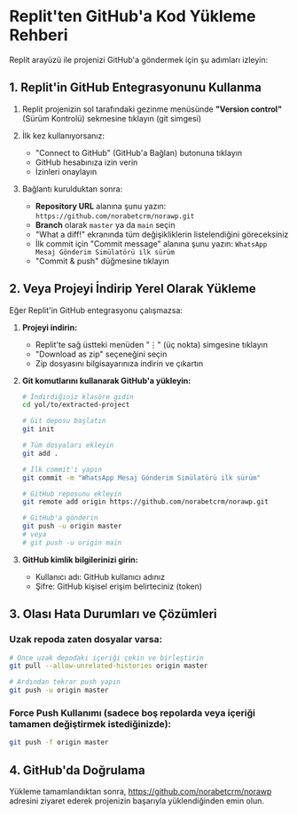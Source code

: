 # Replit'ten GitHub'a Kod Yükleme Rehberi

Replit arayüzü ile projenizi GitHub'a göndermek için şu adımları izleyin:

## 1. Replit'in GitHub Entegrasyonunu Kullanma

1. Replit projenizin sol tarafındaki gezinme menüsünde **"Version control"** (Sürüm Kontrolü) sekmesine tıklayın (git simgesi)

2. İlk kez kullanıyorsanız:
   - "Connect to GitHub" (GitHub'a Bağlan) butonuna tıklayın
   - GitHub hesabınıza izin verin
   - İzinleri onaylayın

3. Bağlantı kurulduktan sonra:
   - **Repository URL** alanına şunu yazın: `https://github.com/norabetcrm/norawp.git`
   - **Branch** olarak `master` ya da `main` seçin
   - "What a diff!" ekranında tüm değişikliklerin listelendiğini göreceksiniz
   - İlk commit için "Commit message" alanına şunu yazın: `WhatsApp Mesaj Gönderim Simülatörü ilk sürüm`
   - "Commit & push" düğmesine tıklayın

## 2. Veya Projeyi İndirip Yerel Olarak Yükleme

Eğer Replit'in GitHub entegrasyonu çalışmazsa:

1. **Projeyi indirin:**
   - Replit'te sağ üstteki menüden "⋮" (üç nokta) simgesine tıklayın
   - "Download as zip" seçeneğini seçin
   - Zip dosyasını bilgisayarınıza indirin ve çıkartın

2. **Git komutlarını kullanarak GitHub'a yükleyin:**
   ```bash
   # İndirdiğiniz klasöre gidin
   cd yol/to/extracted-project
   
   # Git deposu başlatın
   git init
   
   # Tüm dosyaları ekleyin
   git add .
   
   # İlk commit'i yapın
   git commit -m "WhatsApp Mesaj Gönderim Simülatörü ilk sürüm"
   
   # GitHub reposunu ekleyin
   git remote add origin https://github.com/norabetcrm/norawp.git
   
   # GitHub'a gönderin
   git push -u origin master
   # veya
   # git push -u origin main
   ```

3. **GitHub kimlik bilgilerinizi girin:**
   - Kullanıcı adı: GitHub kullanıcı adınız
   - Şifre: GitHub kişisel erişim belirteciniz (token)

## 3. Olası Hata Durumları ve Çözümleri

### Uzak repoda zaten dosyalar varsa:

```bash
# Önce uzak depodaki içeriği çekin ve birleştirin
git pull --allow-unrelated-histories origin master

# Ardından tekrar push yapın
git push -u origin master
```

### Force Push Kullanımı (sadece boş repolarda veya içeriği tamamen değiştirmek istediğinizde):

```bash
git push -f origin master
```

## 4. GitHub'da Doğrulama

Yükleme tamamlandıktan sonra, https://github.com/norabetcrm/norawp adresini ziyaret ederek projenizin başarıyla yüklendiğinden emin olun.